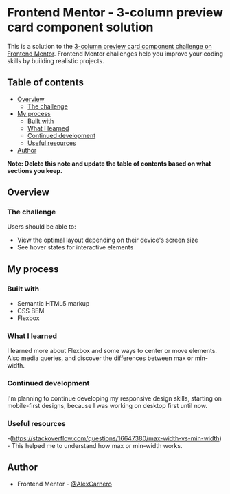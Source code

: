 # Frontend Mentor - 3-column preview card component solution

This is a solution to the [3-column preview card component challenge on Frontend Mentor](https://www.frontendmentor.io/challenges/3column-preview-card-component-pH92eAR2-). Frontend Mentor challenges help you improve your coding skills by building realistic projects. 

## Table of contents

- [Overview](#overview)
  - [The challenge](#the-challenge)
- [My process](#my-process)
  - [Built with](#built-with)
  - [What I learned](#what-i-learned)
  - [Continued development](#continued-development)
  - [Useful resources](#useful-resources)
- [Author](#author)


**Note: Delete this note and update the table of contents based on what sections you keep.**

## Overview

### The challenge

Users should be able to:

- View the optimal layout depending on their device's screen size
- See hover states for interactive elements


## My process

### Built with

- Semantic HTML5 markup
- CSS BEM
- Flexbox


### What I learned

I learned more about Flexbox and some ways to center or move elements. Also media queries, and discover the differences between max or min-width.

### Continued development

I'm planning to continue developing my responsive design skills, starting on mobile-first designs, because I was working on desktop first until now.


### Useful resources

-(https://stackoverflow.com/questions/16647380/max-width-vs-min-width) - This helped me to understand how max or min-width works.

## Author

- Frontend Mentor - [@AlexCarnero](https://www.frontendmentor.io/profile/AlexCarnero)
